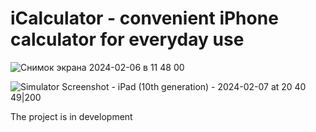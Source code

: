 # iCalculator - convenient iPhone calculator for everyday use

![Снимок экрана 2024-02-06 в 11 48 00](https://github.com/Konst-Is/iCalculator/assets/125888284/179a1c1d-a401-414d-ae30-dbda7194eb3a)


![Simulator Screenshot - iPad (10th generation) - 2024-02-07 at 20 40 49|200](https://github.com/Konst-Is/iCalculator/assets/125888284/fcd5f637-4a65-4eb1-a73d-85f2f33813ee)


The project is in development
